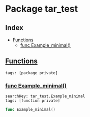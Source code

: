 # Package tar_test

## Index

* [Functions](#func)
    * [func Example_minimal()](#Example_minimal)


## <a id="func" href="#func">Functions</a>

```
tags: [package private]
```

### <a id="Example_minimal" href="#Example_minimal">func Example_minimal()</a>

```
searchKey: tar_test.Example_minimal
tags: [function private]
```

```Go
func Example_minimal()
```

